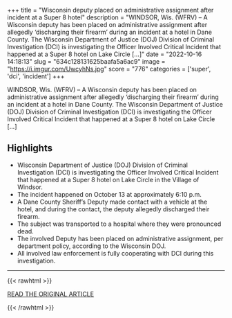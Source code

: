 +++
title = "Wisconsin deputy placed on administrative assignment after incident at a Super 8 hotel"
description = "WINDSOR, Wis. (WFRV) – A Wisconsin deputy has been placed on administrative assignment after allegedly ‘discharging their firearm’ during an incident at a hotel in Dane County. The Wisconsin Department of Justice (DOJ) Division of Criminal Investigation (DCI) is investigating the Officer Involved Critical Incident that happened at a Super 8 hotel on Lake Circle […]"
date = "2022-10-16 14:18:13"
slug = "634c128131625baafa5a6ac9"
image = "https://i.imgur.com/UwcyhNs.jpg"
score = "776"
categories = ['super', 'dci', 'incident']
+++

WINDSOR, Wis. (WFRV) – A Wisconsin deputy has been placed on administrative assignment after allegedly ‘discharging their firearm’ during an incident at a hotel in Dane County. The Wisconsin Department of Justice (DOJ) Division of Criminal Investigation (DCI) is investigating the Officer Involved Critical Incident that happened at a Super 8 hotel on Lake Circle […]

## Highlights

- Wisconsin Department of Justice (DOJ) Division of Criminal Investigation (DCI) is investigating the Officer Involved Critical Incident that happened at a Super 8 hotel on Lake Circle in the Village of Windsor.
- The incident happened on October 13 at approximately 6:10 p.m.
- A Dane County Sheriff’s Deputy made contact with a vehicle at the hotel, and during the contact, the deputy allegedly discharged their firearm.
- The subject was transported to a hospital where they were pronounced dead.
- The involved Deputy has been placed on administrative assignment, per department policy, according to the Wisconsin DOJ.
- All involved law enforcement is fully cooperating with DCI during this investigation.

---

{{< rawhtml >}}
  <p class="article-category">
    <a target="_blank" href="https://www.wearegreenbay.com/news/local-news/wisconsin-deputy-placed-on-administrative-assignment-after-incident-at-a-super-8-hotel/">READ THE ORIGINAL ARTICLE</a>
  </p>
{{< /rawhtml >}}
